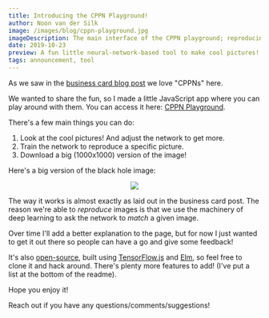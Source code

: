```yaml
---
title: Introducing the CPPN Playground!
author: Noon van der Silk
image: /images/blog/cppn-playground.jpg
imageDescription: The main interface of the CPPN playground; reproducing a cool rendering of a black hole.
date: 2019-10-23
preview: A fun little neural-network-based tool to make cool pictures!
tags: announcement, tool
---
```


As we saw in the [business card blog post](/posts/Non-Technical-But-Detailed-Explanation-Of-Our-Business-Card-Designs.html)
we love "CPPNs" here. 

We wanted to share the fun, so I made a little JavaScript app where you can
play around with them. You can access it here: [CPPN
Playground](https://silky.github.io/cppn-playground/).

There's a few main things you can do:

1. Look at the cool pictures! And adjust the network to get more.
2. Train the network to reproduce a specific picture.
3. Download a big (1000x1000) version of the image!

<!--more-->

Here's a big version of the black hole image:

<center><img src="/images/blog/black-hole-big.jpg" /></center>

The way it works is almost exactly as laid out in the business card post. The
reason we're able to <i>reproduce</i> images is that we use the machinery of deep
learning to ask the network to <i>match</i> a given image.

Over time I'll add a better explanation to the page, but for now I just wanted
to get it out there so people can have a go and give some feedback!

It's also [open-source](https://github.com/silky/cppn-playground/tree/master),
built using [TensorFlow.js](https://www.tensorflow.org/js) and
[Elm](https://elm-lang.org/), so feel free to clone it and hack around.
There's plenty more features to add! (I've put a list at the bottom of the
readme).

Hope you enjoy it!

Reach out if you have any questions/comments/suggestions!
